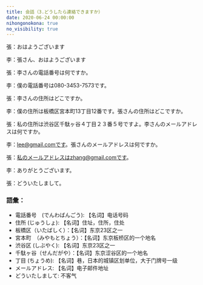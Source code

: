 ```yaml
---
title: 会話（3.どうしたら連絡できますか）
date: 2020-06-24 00:00:00
nihongonokona: true
no_visibility: true
---
```


張：おはようございます

李：張さん、おはようございます

張：李さんの電話番号は何ですか。

李：僕の電話番号は080-3453-7573です。

張：李さんの住所はどこですか。

李：僕の住所は板橋区宮本町13丁目12番です。張さんの住所はどこですか。

張：私の住所は渋谷区千駄ヶ谷４丁目２３番５号ですよ。李さんのメールアドレスは何ですか。

李：lee@gmail.comです。張さんのメールアドレスは何ですか。

張：私のメールアドレスはzhang@gmail.comです。

李：ありがとうございます。

張：どういたしまして。

### 語彙：

- 電話番号　(でんわばんごう): 【名词】电话号码
- 住所 (じゅうしょ): 【名词】住址，住所，住处
- 板橋区（いたばしく）：【名词】东京23区之一
- 宮本町　（みやもとちょう）：【名词】东京板桥区的一个地名
- 渋谷区 (しぶやく): 【名词】东京23区之一
- 千駄ヶ谷（せんだがや）：【名词】东京涩谷区的一个地名
- 丁目 (ちょうめ): 【名词】巷，日本的城镇区划单位，大于门牌号一级
- メールアドレス: 【名词】电子邮件地址
- どういたしまして: 不客气
